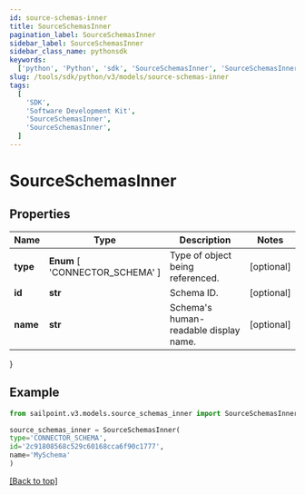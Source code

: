 ```yaml
---
id: source-schemas-inner
title: SourceSchemasInner
pagination_label: SourceSchemasInner
sidebar_label: SourceSchemasInner
sidebar_class_name: pythonsdk
keywords:
  ['python', 'Python', 'sdk', 'SourceSchemasInner', 'SourceSchemasInner']
slug: /tools/sdk/python/v3/models/source-schemas-inner
tags:
  [
    'SDK',
    'Software Development Kit',
    'SourceSchemasInner',
    'SourceSchemasInner',
  ]
---
```


# SourceSchemasInner

## Properties

| Name | Type | Description | Notes |
| --- | --- | --- | --- |
| **type** | **Enum** [ 'CONNECTOR_SCHEMA' ] | Type of object being referenced. | [optional] |
| **id** | **str** | Schema ID. | [optional] |
| **name** | **str** | Schema's human-readable display name. | [optional] |

}

## Example

```python
from sailpoint.v3.models.source_schemas_inner import SourceSchemasInner

source_schemas_inner = SourceSchemasInner(
type='CONNECTOR_SCHEMA',
id='2c91808568c529c60168cca6f90c1777',
name='MySchema'
)

```

[[Back to top]](#)

